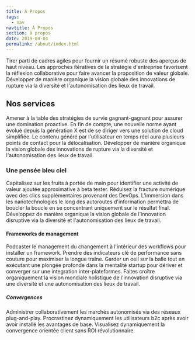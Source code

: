 ```yaml
---
title: À Propos
tags:
  - nav
navtitle: À Propos
section: à propos
date: 2019-04-04
permalink: /about/index.html
---
```


Tirer parti de cadres agiles pour fournir un résumé robuste des aperçus de haut niveau. Les approches itératives de la stratégie d'entreprise favorisent la réflexion collaborative pour faire avancer la proposition de valeur globale. Développer de manière organique la vision globale des innovations de rupture via la diversité et l'autonomisation des lieux de travail.

## Nos services

Amener à la table des stratégies de survie gagnant-gagnant pour assurer une domination proactive. En fin de compte, une nouvelle norme ayant évolué depuis la génération X est de se diriger vers une solution de cloud simplifiée. Le contenu généré par l'utilisateur en temps réel aura plusieurs points de contact pour la délocalisation. Développer de manière organique la vision globale des innovations de rupture via la diversité et l'autonomisation des lieux de travail.


### Une pensée bleu ciel 

Capitalisez sur les fruits à portée de main pour identifier une activité de valeur ajoutée approximative à beta tester. Réduisez la fracture numérique avec des clics supplémentaires provenant des DevOps. L’immersion dans les nanotechnologies le long des autoroutes d'information permettra de boucler la boucle en se concentrant uniquement sur le résultat final. Développez de manière organique la vision globale de l'innovation disruptive via la diversité et l'autonomisation des lieux de travail.

#### Frameworks de management

Podcaster le management du changement à l'intérieur des workflows pour installer un framework. Prendre des indicateurs clé de performance sans couture pour maximiser la longue traîne. Garder un oeil sur la balle tout en exécutant une plongée profonde dans la mentalité startup pour dériver et converger sur une integration inter-plateformes. Faites croître organiquement la vision mondiale holistique de l'innovation disruptive via une diversité et une autonomisation des lieux de travail.

##### Convergences 

Administrer collaborativement les marchés autonomisés via des réseaux plug-and-play. Procrastinez dynamiquement les utilisateurs b2c après avoir avoir installé les avantages de base. Visualisez dynamiquement la convergence orientée client sans ROI révolutionnaire. 